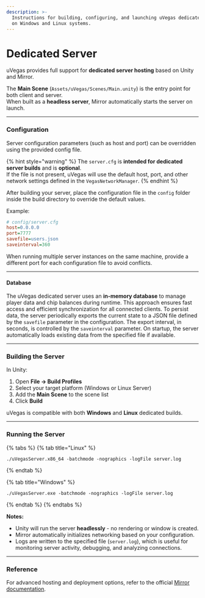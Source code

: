 ```yaml
---
description: >-
  Instructions for building, configuring, and launching uVegas dedicated servers
  on Windows and Linux systems.
---
```


# Dedicated Server

uVegas provides full support for **dedicated server hosting** based on Unity and Mirror.

The **Main Scene** (`Assets/uVegas/Scenes/Main.unity`) is the entry point for both client and server.\
When built as a **headless server**, Mirror automatically starts the server on launch.

***

### Configuration

Server configuration parameters (such as host and port) can be overridden using the provided config file.

{% hint style="warning" %}
The `server.cfg` is **intended for dedicated server builds** and is **optional**.\
If the file is not present, uVegas will use the default host, port, and other network settings defined in the `VegasNetworkManager`.
{% endhint %}

After building your server, place the configuration file in the `config` folder inside the build directory to override the default values.

Example:

```ini
# config/server.cfg
host=0.0.0.0
port=7777
savefile=users.json
saveinterval=360
```

When running multiple server instances on the same machine, provide a different port for each configuration file to avoid conflicts.

***

#### Database

The uVegas dedicated server uses an **in-memory database** to manage player data and chip balances during runtime. This approach ensures fast access and efficient synchronization for all connected clients. To persist data, the server periodically exports the current state to a JSON file defined by the `savefile` parameter in the configuration. The export interval, in seconds, is controlled by the `saveinterval` parameter. On startup, the server automatically loads existing data from the specified file if available.

***

### Building the Server

In Unity:

1. Open **File → Build Profiles**
2. Select your target platform (Windows or Linux Server)
3. Add the **Main Scene** to the scene list
4. Click **Build**

uVegas is compatible with both **Windows** and **Linux** dedicated builds.

***

### Running the Server

{% tabs %}
{% tab title="Linux" %}
```
./uVegasServer.x86_64 -batchmode -nographics -logFile server.log
```
{% endtab %}

{% tab title="Windows" %}
```
./uVegasServer.exe -batchmode -nographics -logFile server.log
```
{% endtab %}
{% endtabs %}

**Notes:**

* Unity will run the server **headlessly** - no rendering or window is created.
* Mirror automatically initializes networking based on your configuration.
* Logs are written to the specified file (`server.log`), which is useful for monitoring server activity, debugging, and analyzing connections.

***

### Reference

For advanced hosting and deployment options, refer to the official [Mirror documentation](https://mirror-networking.gitbook.io/).
